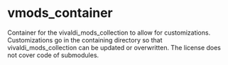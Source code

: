 # vmods_container
Container for the vivaldi_mods_collection to allow for customizations. Customizations go in the containing directory so that vivaldi_mods_collection can be updated or overwritten. The license does not cover code of submodules.
